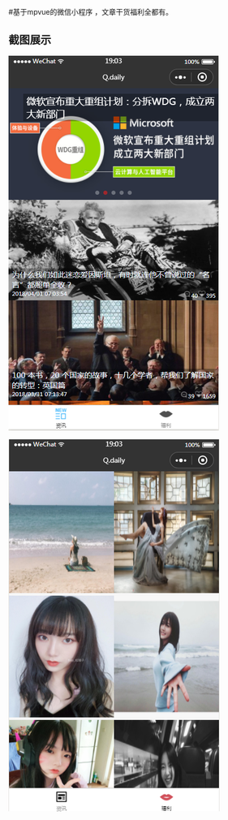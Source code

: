 
#基于mpvue的微信小程序 ，文章干货福利全都有。

## 截图展示
![Alt text](https://github.com/BeanWei/have_a_look/blob/master/Screenshots/zixun.PNG)

![Alt text](https://github.com/BeanWei/have_a_look/blob/master/Screenshots/meizi.PNG)
